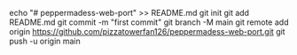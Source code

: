 echo "# peppermadess-web-port" >> README.md
git init
git add README.md
git commit -m "first commit"
git branch -M main
git remote add origin https://github.com/pizzatowerfan126/peppermadess-web-port.git
git push -u origin main
